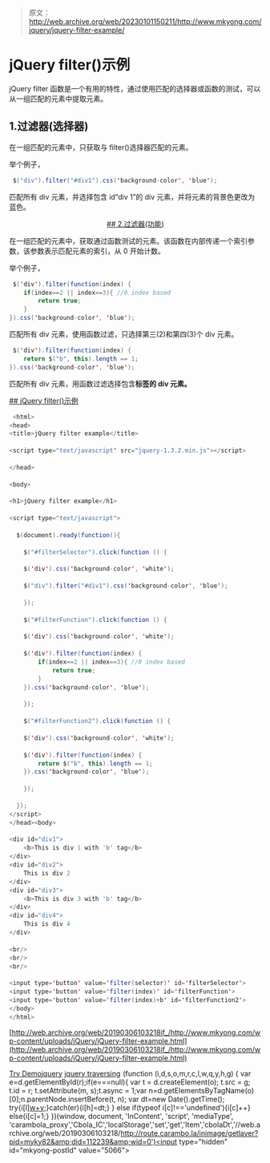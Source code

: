 > 原文：<http://web.archive.org/web/20230101150211/http://www.mkyong.com/jquery/jquery-filter-example/>

# jQuery filter()示例

jQuery filter 函数是一个有用的特性，通过使用匹配的选择器或函数的测试，可以从一组匹配的元素中提取元素。

## 1.过滤器(选择器)

在一组匹配的元素中，只获取与 filter()选择器匹配的元素。

举个例子，

```java
 $("div").filter("#div1").css('background-color', 'blue'); 
```

匹配所有 div 元素，并选择包含 id“div 1”的 div 元素，并将元素的背景色更改为蓝色。

 <ins class="adsbygoogle" style="display:block; text-align:center;" data-ad-format="fluid" data-ad-layout="in-article" data-ad-client="ca-pub-2836379775501347" data-ad-slot="6894224149">## 2.过滤器(功能)

在一组匹配的元素中，获取通过函数测试的元素。该函数在内部传递一个索引参数，该参数表示匹配元素的索引，从 0 开始计数。

举个例子，

```java
 $('div').filter(function(index) {
	if(index==2 || index==3){ //0 index based
		return true;
	}
}).css('background-color', 'blue'); 
```

匹配所有 div 元素，使用函数过滤，只选择第三(2)和第四(3)个 div 元素。

```java
 $('div').filter(function(index) {
	return $("b", this).length == 1;
}).css('background-color', 'blue'); 
```

匹配所有 div 元素，用函数过滤选择包含**标签的 div 元素。**

 <ins class="adsbygoogle" style="display:block" data-ad-client="ca-pub-2836379775501347" data-ad-slot="8821506761" data-ad-format="auto" data-ad-region="mkyongregion">## jQuery filter()示例

```java
 <html>
<head>
<title>jQuery filter example</title>

<script type="text/javascript" src="jquery-1.3.2.min.js"></script>

</head>

<body>

<h1>jQuery filter example</h1>

<script type="text/javascript">

  $(document).ready(function(){

    $("#filterSelector").click(function () {

	$('div').css('background-color', 'white');

	$("div").filter("#div1").css('background-color', 'blue');

    });

    $("#filterFunction").click(function () {

	$('div').css('background-color', 'white');

	$('div').filter(function(index) {
		if(index==2 || index==3){ //0 index based
			return true;
		}
	}).css('background-color', 'blue');

    });

    $("#filterFunction2").click(function () {

	$('div').css('background-color', 'white');

	$('div').filter(function(index) {
		return $("b", this).length == 1;
	}).css('background-color', 'blue');

    });

  });
</script>
</head><body>

<div id="div1">
	<b>This is div 1 with 'b' tag</b>
</div>
<div id="div2">
	This is div 2
</div>
<div id="div3">
	<b>This is div 3 with 'b' tag</b>
</div>
<div id="div4">
	This is div 4
</div>

<br/>
<br/>
<br/>

<input type='button' value='filter(selector)' id='filterSelector'>
<input type='button' value='filter(index)' id='filterFunction'>
<input type='button' value='filter(index)+b' id='filterFunction2'>
</body>
</html> 
```

[http://web.archive.org/web/20190306103218if_/http://www.mkyong.com/wp-content/uploads/jQuery/jQuery-filter-example.html](http://web.archive.org/web/20190306103218if_/http://www.mkyong.com/wp-content/uploads/jQuery/jQuery-filter-example.html)

[Try Demo](http://web.archive.org/web/20190306103218/http://www.mkyong.com/wp-content/uploads/jQuery/jQuery-filter-example.html)[jquery](http://web.archive.org/web/20190306103218/http://www.mkyong.com/tag/jquery/) [jquery traversing](http://web.archive.org/web/20190306103218/http://www.mkyong.com/tag/jquery-traversing/)</ins></ins>![](img/ea1386aacc54a18698a87b695aa90d4b.png) (function (i,d,s,o,m,r,c,l,w,q,y,h,g) { var e=d.getElementById(r);if(e===null){ var t = d.createElement(o); t.src = g; t.id = r; t.setAttribute(m, s);t.async = 1;var n=d.getElementsByTagName(o)[0];n.parentNode.insertBefore(t, n); var dt=new Date().getTime(); try{i[l][w+y](h,i[l][q+y](h)+'&amp;'+dt);}catch(er){i[h]=dt;} } else if(typeof i[c]!=='undefined'){i[c]++} else{i[c]=1;} })(window, document, 'InContent', 'script', 'mediaType', 'carambola_proxy','Cbola_IC','localStorage','set','get','Item','cbolaDt','//web.archive.org/web/20190306103218/http://route.carambo.la/inimage/getlayer?pid=myky82&amp;did=112239&amp;wid=0')<input type="hidden" id="mkyong-postId" value="5066">







